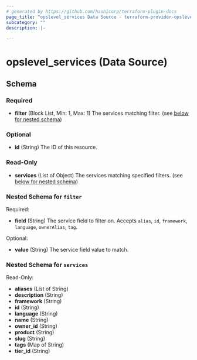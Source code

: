 ```yaml
---
# generated by https://github.com/hashicorp/terraform-plugin-docs
page_title: "opslevel_services Data Source - terraform-provider-opslevel"
subcategory: ""
description: |-
  
---
```


# opslevel_services (Data Source)





<!-- schema generated by tfplugindocs -->
## Schema

### Required

- **filter** (Block List, Min: 1, Max: 1) The services matching filter. (see [below for nested schema](#nestedblock--filter))

### Optional

- **id** (String) The ID of this resource.

### Read-Only

- **services** (List of Object) The services matching specified filters. (see [below for nested schema](#nestedatt--services))

<a id="nestedblock--filter"></a>
### Nested Schema for `filter`

Required:

- **field** (String) The service field to filter on. Accepts `alias`, `id`, `framework`, `language`, `ownerAlias`, `tag`.

Optional:

- **value** (String) The service field value to match.


<a id="nestedatt--services"></a>
### Nested Schema for `services`

Read-Only:

- **aliases** (List of String)
- **description** (String)
- **framework** (String)
- **id** (String)
- **language** (String)
- **name** (String)
- **owner_id** (String)
- **product** (String)
- **slug** (String)
- **tags** (Map of String)
- **tier_id** (String)


